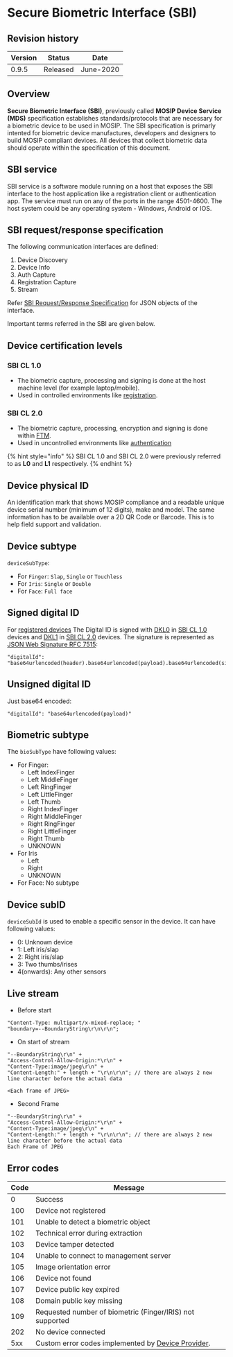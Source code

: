 # Secure Biometric Interface (SBI)

## Revision history

| Version | Status   | Date      |
| ------- | -------- | --------- |
| 0.9.5   | Released | June-2020 |

## Overview

**Secure Biometric Interface (SBI)**, previously called **MOSIP Device Service (MDS)** specification establishes standards/protocols that are necessary for a biometric device to be used in MOSIP. The SBI specification is primarly intented for biometric device manufactures, developers and designers to build MOSIP compliant devices. All devices that collect biometric data should operate within the specification of this document.

## SBI service

SBI service is a software module running on a host that exposes the SBI interface to the host application like a registration client or authentication app. The service must run on any of the ports in the range 4501-4600. The host system could be any operating system - Windows, Android or IOS.

## SBI request/response specification

The following communication interfaces are defined:

1. Device Discovery
2. Device Info
3. Auth Capture
4. Registration Capture
5. Stream

Refer [SBI Request/Response Specification](https://mosip.github.io/documentation/1.2.0/sbi/schema\_doc.html) for JSON objects of the interface.

Important terms referred in the SBI are given below.

## Device certification levels

### SBI CL 1.0

* The biometric capture, processing and signing is done at the host machine level (for example laptop/mobile).
* Used in controlled environments like [registration](https://docs.mosip.io/1.2.0/id-lifecycle-management#registration-enrollment).

### SBI CL 2.0

* The biometric capture, processing, encryption and signing is done within [FTM](ftm.md).
* Used in uncontrolled environments like [authentication](https://docs.mosip.io/1.2.0/id-authentication)

{% hint style="info" %}
SBI CL 1.0 and SBI CL 2.0 were previously referred to as **L0** and **L1** respectively.
{% endhint %}

## Device physical ID

An identification mark that shows MOSIP compliance and a readable unique device serial number (minimum of 12 digits), make and model. The same information has to be available over a 2D QR Code or Barcode. This is to help field support and validation.

## Device subtype

`deviceSubType`:

* For `Finger`: `Slap`, `Single` or `Touchless`
* For `Iris`: `Single` or `Double`
* For `Face`: `Full face`

## Signed digital ID

For [registered devices](secure-biometric-interface.md) The Digital ID is signed with [DKL0](keys.md#device-specific-keys) in [SBI CL 1.0](secure-biometric-interface.md#sbi-cl-1.0) devices and [DKL1](keys.md#device-specific-keys) in [SBI CL 2.0](secure-biometric-interface.md#sbi-cl-2.0) devices. The signature is represented as [JSON Web Signature RFC 7515](https://datatracker.ietf.org/doc/html/rfc7515):

```
"digitalId": "base64urlencoded(header).base64urlencoded(payload).base64urlencoded(signature)"
```

## Unsigned digital ID

Just base64 encoded:

```
"digitalId": "base64urlencoded(payload)"
```

## Biometric subtype

The `bioSubType` have following values:

* For Finger:
  * Left IndexFinger
  * Left MiddleFinger
  * Left RingFinger
  * Left LittleFinger
  * Left Thumb
  * Right IndexFinger
  * Right MiddleFinger
  * Right RingFinger
  * Right LittleFinger
  * Right Thumb
  * UNKNOWN
* For Iris
  * Left
  * Right
  * UNKNOWN
* For Face: No subtype

## Device subID

`deviceSubId` is used to enable a specific sensor in the device. It can have following values:

* 0: Unknown device
* 1: Left iris/slap
* 2: Right iris/slap
* 3: Two thumbs/irises
* 4(onwards): Any other sensors

## Live stream

* Before start

```
"Content-Type: multipart/x-mixed-replace; " 
"boundary=--BoundaryString\r\n\r\n";
```

* On start of stream

```
"--BoundaryString\r\n" +
"Access-Control-Allow-Origin:*\r\n" +
"Content-Type:image/jpeg\r\n" +
"Content-Length:" + length + "\r\n\r\n"; // there are always 2 new line character before the actual data

<Each frame of JPEG>
```

* Second Frame

```
"--BoundaryString\r\n" +
"Access-Control-Allow-Origin:*\r\n" +
"Content-Type:image/jpeg\r\n" +
"Content-Length:" + length + "\r\n\r\n"; // there are always 2 new line character before the actual data
Each Frame of JPEG
```

## Error codes

| Code | Message                                                                                                  |
| ---- | -------------------------------------------------------------------------------------------------------- |
| 0    | Success                                                                                                  |
| 100  | Device not registered                                                                                    |
| 101  | Unable to detect a biometric object                                                                      |
| 102  | Technical error during extraction                                                                        |
| 103  | Device tamper detected                                                                                   |
| 104  | Unable to connect to management server                                                                   |
| 105  | Image orientation error                                                                                  |
| 106  | Device not found                                                                                         |
| 107  | Device public key expired                                                                                |
| 108  | Domain public key missing                                                                                |
| 109  | Requested number of biometric (Finger/IRIS) not supported                                                |
| 202  | No device connected                                                                                      |
| 5xx  | Custom error codes implemented by [Device Provider](https://docs.mosip.io/1.2.0/partners#partner-types). |
